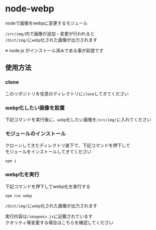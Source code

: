 # node-webp

nodeで画像をwebpに変更するモジュール

`/src/img/`内で画像が追加・変更が行われると  
`/dist/img/`に`webp`化された画像が出力されます

※ node.js がインストール済みである事が前提です

## 使用方法

### clone
このリポジトリを任意のディレクトリに`clone`してきてください

### webp化したい画像を設置
下記コマンドを実行後に、`webp`化したい画像を`/src/img/`に入れてください

### モジュールのインストール
クローンしてきたディレクトリ直下で、下記コマンドを押下して  
モジュールをインストールしてきてください

```bash=
npm i
```

### webp化を実行
下記コマンドを押下してwebp化を実行する

```bash=
npm run webp
```

`/dist/img/`に`webp`化された画像が出力されます

実行内容は`/imagemin.js`に記載されています  
クオリティ等変更する場合はこちらを確認してください

